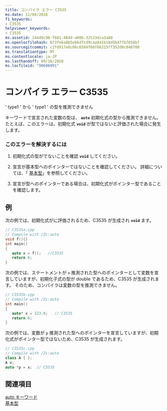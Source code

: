 ```yaml
---
title: コンパイラ エラー C3535
ms.date: 11/04/2016
f1_keywords:
- C3535
helpviewer_keywords:
- C3535
ms.assetid: 24449c98-f681-484d-a00b-32533dca3a88
ms.openlocfilehash: 673fe6a8b5eb6dfcd9caa841b18d5b47fb7858bf
ms.sourcegitcommit: c1fd917a8c06c6504f66f66315ff352d0c046700
ms.translationtype: MT
ms.contentlocale: ja-JP
ms.lasthandoff: 09/16/2020
ms.locfileid: "90686091"
---
```

# <a name="compiler-error-c3535"></a>コンパイラ エラー C3535

' type1 ' から ' type1 ' の型を推測できません

キーワードで宣言された変数の型は、 **`auto`** 初期化式の型から推測できません。 たとえば、このエラーは、初期化式 **`void`** が型ではないと評価された場合に発生します。

### <a name="to-correct-this-error"></a>このエラーを解決するには

1. 初期化式の型がでないことを確認 **`void`** してください。

1. 宣言が基本型へのポインターではないことを確認してください。 詳細については、「 [基本型](../../cpp/fundamental-types-cpp.md)」を参照してください。

1. 宣言が型へのポインターである場合は、初期化式がポインター型であることを確認します。

## <a name="examples"></a>例

次の例では、初期化式がに評価されるため、C3535 が生成され **`void`** ます。

```cpp
// C3535a.cpp
// Compile with /Zc:auto
void f(){}
int main()
{
   auto x = f();   //C3535
   return 0;
}
```

次の例では、ステートメントが `x` 推測された型へのポインターとして変数を宣言していますが、初期化子式の型が double であるため、C3535 が生成されます。 そのため、コンパイラは変数の型を推測できません。

```cpp
// C3535b.cpp
// Compile with /Zc:auto
int main()
{
   auto* x = 123.0;   // C3535
   return 0;
}
```

次の例では、変数が `p` 推測された型へのポインターを宣言していますが、初期化式がポインター型ではないため、C3535 が生成されます。

```cpp
// C3535c.cpp
// Compile with /Zc:auto
class A { };
A x;
auto *p = x;  // C3535
```

## <a name="see-also"></a>関連項目

[auto キーワード](../../cpp/auto-keyword.md)<br/>
[基本型](../../cpp/fundamental-types-cpp.md)
